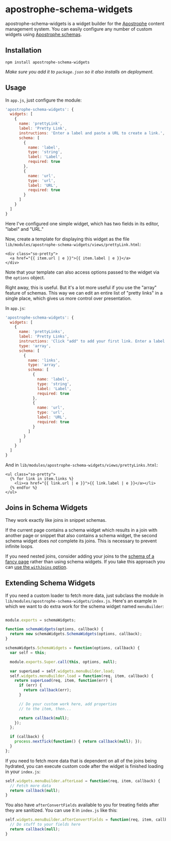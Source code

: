 # apostrophe-schema-widgets

apostrophe-schema-widgets is a widget builder for the [Apostrophe](http://apostrophenow.org) content management system. You can easily configure any number of custom widgets using [Apostrophe schemas](https://github.com/punkave/apostrophe-schemas).

## Installation

```
npm install apostrophe-schema-widgets
```

*Make sure you add it to `package.json` so it also installs on deployment.*

## Usage

In `app.js`, just configure the module:

```javascript
'apostrophe-schema-widgets': {
  widgets: [
    {
      name: 'prettyLink',
      label: 'Pretty Link',
      instructions: 'Enter a label and paste a URL to create a link.',
      schema: [
        {
          name: 'label',
          type: 'string',
          label: 'Label',
          required: true
        },
        {
          name: 'url',
          type: 'url',
          label: 'URL',
          required: true
        }
      ]
    }
  ]
}
```

Here I've configured one simple widget, which has two fields in its editor, "label" and "URL."

Now, create a template for displaying this widget as the file `lib/modules/apostrophe-schema-widgets/views/prettyLink.html`:

```markup
<div class="so-pretty">
  <a href="{{ item.url | e }}">{{ item.label | e }}</a>
</div>
```

Note that your template can also access options passed to the widget via the `options` object.

Right away, this is useful. But it's a lot more useful if you use the "array" feature of schemas. This way we can edit an entire list of "pretty links" in a single place, which gives us more control over presentation.

In `app.js`:

```javascript
'apostrophe-schema-widgets': {
  widgets: [
    {
      name: 'prettyLinks',
      label: 'Pretty Links',
      instructions: 'Click "add" to add your first link. Enter a label and paste a URL for each link.',
      type: 'array',
      schema: [
        {
          name: 'links',
          type: 'array',
          schema: [
            {
              name: 'label',
              type: 'string',
              label: 'Label',
              required: true
            },
            {
              name: 'url',
              type: 'url',
              label: 'URL',
              required: true
            }
          ]
        }
      ]
    }
  ]
}
```

And in `lib/modules/apostrophe-schema-widgets/views/prettyLinks.html`:

```markup
<ul class="so-pretty">
  {% for link in item.links %}
    <li><a href="{{ link.url | e }}">{{ link.label | e }}</a></li>
  {% endfor %}
</ul>
```

## Joins in Schema Widgets

They work exactly like joins in snippet schemas.

If the current page contains a schema widget which results in a join with another page or snippet that also contains a schema widget, the second schema widget does *not* complete its joins. This is necessary to prevent infinite loops.

If you need nested joins, consider adding your joins to the [schema of a fancy page](https://github.com/punkave/apostrophe-fancy-pages) rather than using schema widgets. If you take this approach you can [use the `withJoins` option](https://github.com/punkave/apostrophe-schemas#nested-joins-you-gotta-be-explicit).

## Extending Schema Widgets

If you need a custom loader to fetch more data, just subclass the module in `lib/modules/apostrophe-schema-widgets/index.js`. Here's an example in which we want to do extra work for the schema widget named `menuBuilder`:

```javascript

module.exports = schemaWidgets;

function schemaWidgets(options, callback) {
  return new schemaWidgets.SchemaWidgets(options, callback);
}

schemaWidgets.SchemaWidgets = function(options, callback) {
  var self = this;

  module.exports.Super.call(this, options, null);

  var superLoad = self.widgets.menuBuilder.load;
  self.widgets.menuBuilder.load = function(req, item, callback) {
    return superLoad(req, item, function(err) {
      if (err) {
        return callback(err);
      }

      // Do your custom work here, add properties
      // to the item, then...

      return callback(null);
    });
  };

  if (callback) {
    process.nextTick(function() { return callback(null); });
  }
};
```

If you need to fetch more data that is dependent on all of the joins being hydrated,
you can execute custom code after the widget is finished loading in your `index.js`:

```javascript
self.widgets.menuBuilder.afterLoad = function(req, item, callback) {
  // Fetch more data
  return callback(null);
}
```

You also have `afterConvertFields` available to you for treating fields after they are sanitized.  You can use it in `index.js` like this:

```javascript
self.widgets.menuBuilder.afterConvertFields = function(req, item, callback) {
  // Do stuff to your fields here
  return callback(null);
}
```
